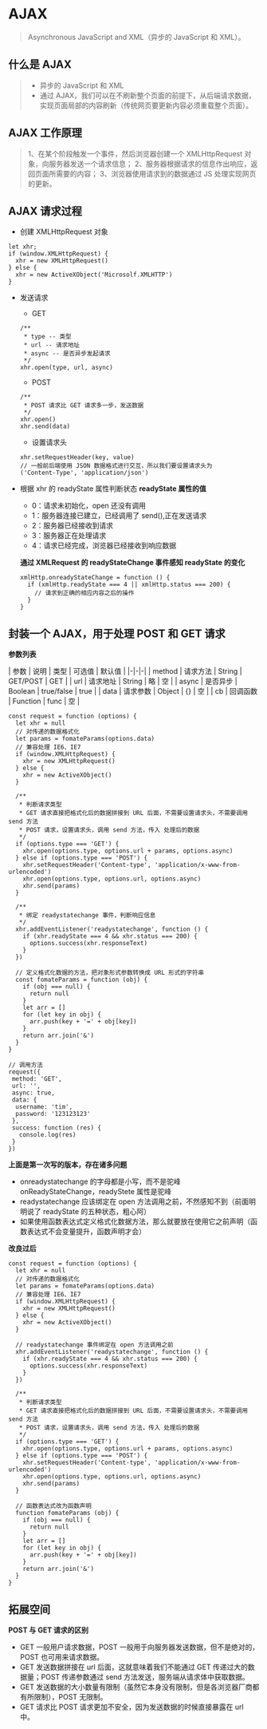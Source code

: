# AJAX
> Asynchronous JavaScript and XML（异步的 JavaScript 和 XML）。

## 什么是 AJAX
> * 异步的 JavaScript 和 XML
> * 通过 AJAX，我们可以在不刷新整个页面的前提下，从后端请求数据，实现页面局部的内容刷新（传统网页要更新内容必须重载整个页面）。

## AJAX 工作原理
> 1、在某个阶段触发一个事件，然后浏览器创建一个 XMLHttpRequest 对象，向服务器发送一个请求信息；
> 2、服务器根据请求的信息作出响应，返回页面所需要的内容；
> 3、浏览器使用请求到的数据通过 JS 处理实现网页的更新。

## AJAX 请求过程
+ 创建 XMLHttpRequest 对象

```
let xhr;
if (window.XMLHttpRequest) {
  xhr = new XMLHttpRequest()
} else {
  xhr = new ActiveXObject('Microsolf.XMLHTTP')
}
```

+ 发送请求
  - GET

  ```
  /**
   * type -- 类型
   * url -- 请求地址
   * async -- 是否异步发起请求
   */
  xhr.open(type, url, async)

  ```
  - POST
  
  ```
  /**
   * POST 请求比 GET 请求多一步，发送数据
   */
  xhr.open()
  xhr.send(data)
  ```
  
  - 设置请求头
  
  ```
  xhr.setRequestHeader(key, value)
  // 一般前后端使用 JSON 数据格式进行交互，所以我们要设置请求头为
  ('Content-Type', 'application/json')
  ```
  
+ 根据 xhr 的 readyState 属性判断状态
  **readyState 属性的值**
    - 0：请求未初始化，open 还没有调用
    - 1：服务器连接已建立，已经调用了 send(),正在发送请求
    - 2：服务器已经接收到请求
    - 3：服务器正在处理请求
    - 4：请求已经完成，浏览器已经接收到响应数据

  **通过 XMLRequest 的 readyStateChange 事件感知 readyState 的变化**
  
  ```
  xmlHttp.onreadyStateChange = function () {
    if (xmlHttp.readyState === 4 || xmlHttp.status === 200) {
      // 请求到正确的相应内容之后的操作
    }
  }
  ```
  
## 封装一个 AJAX，用于处理 POST 和 GET 请求
**参数列表**

| 参数 | 说明 | 类型 | 可选值 | 默认值 |
|-|-|-|
| method | 请求方法 | String | GET/POST | GET |
| url | 请求地址 | String | 略 | 空 |
| async | 是否异步 | Boolean | true/false | true |
| data | 请求参数 | Object | {} | 空 |
| cb | 回调函数 | Function | func | 空 |


```
const request = function (options) {
  let xhr = null
  // 对传递的数据格式化
  let params = fomateParams(options.data)
  // 兼容处理 IE6、IE7
  if (window.XMLHttpRequest) {
    xhr = new XMLHttpRequest()
  } else {
    xhr = new ActiveXObject()
  }
  
  /**
   * 判断请求类型
   * GET 请求直接把格式化后的数据拼接到 URL 后面，不需要设置请求头，不需要调用 send 方法
   * POST 请求，设置请求头，调用 send 方法，传入 处理后的数据
   */
  if (options.type === 'GET') {
    xhr.open(options.type, options.url + params, options.async)
  } else if (options.type === 'POST') {
    xhr.setRequestHeader('Content-type', 'application/x-www-from-urlencoded')
    xhr.open(options.type, options.url, options.async)
    xhr.send(params)
  }

  /**
   * 绑定 readystatechange 事件，判断响应信息
   */
  xhr.addEventListener('readystatechange', function () {
    if (xhr.readyState === 4 && xhr.status === 200) {
      options.success(xhr.responseText)
    }
  })
  
  // 定义格式化数据的方法，把对象形式参数转换成 URL 形式的字符串
  const fomateParams = function (obj) {
    if (obj === null) {
      return null
    }
    let arr = []
    for (let key in obj) {
      arr.push(key + '=' + obj[key])
    }
    return arr.join('&')
  }
}

// 调用方法
request({
 method: 'GET',
 url: '',
 async: true,
 data: {
  username: 'tim',
  password: '123123123'
 },
 success: function (res) {
   console.log(res)
 }
})
```

**上面是第一次写的版本，存在诸多问题**

* onreadystatechange 的字母都是小写，而不是驼峰 onReadyStateChange，readyStete 属性是驼峰
* readystatechange 应该绑定在 open 方法调用之前，不然感知不到（前面明明说了 readyState 的五种状态，粗心阿）
* 如果使用函数表达式定义格式化数据方法，那么就要放在使用它之前声明（函数表达式不会变量提升，函数声明才会）

**改良过后**

```
const request = function (options) {
  let xhr = null
  // 对传递的数据格式化
  let params = fomateParams(options.data)
  // 兼容处理 IE6、IE7
  if (window.XMLHttpRequest) {
    xhr = new XMLHttpRequest()
  } else {
    xhr = new ActiveXObject()
  }

  // readystatechange 事件绑定在 open 方法调用之前
  xhr.addEventListener('readystatechange', function () {
    if (xhr.readyState === 4 && xhr.status === 200) {
      options.success(xhr.responseText)
    }
  })
  
  /**
   * 判断请求类型
   * GET 请求直接把格式化后的数据拼接到 URL 后面，不需要设置请求头，不需要调用 send 方法
   * POST 请求，设置请求头，调用 send 方法，传入 处理后的数据
   */
  if (options.type === 'GET') {
    xhr.open(options.type, options.url + params, options.async)
  } else if (options.type === 'POST') {
    xhr.setRequestHeader('Content-type', 'application/x-www-from-urlencoded')
    xhr.open(options.type, options.url, options.async)
    xhr.send(params)
  }
  
  // 函数表达式改为函数声明
  function fomateParams (obj) {
    if (obj === null) {
      return null
    }
    let arr = []
    for (let key in obj) {
      arr.push(key + '=' + obj[key])
    }
    return arr.join('&')
  }
}
```

  
## 拓展空间
**POST 与 GET 请求的区别**

+ GET 一般用户请求数据，POST 一般用于向服务器发送数据，但不是绝对的，POST 也可用来请求数据。
+ GET 发送数据拼接在 url 后面，这就意味着我们不能通过 GET 传递过大的数据量；POST 传递参数通过 send 方法发送，服务端从请求体中获取数据。
+ GET 发送数据的大小数量有限制（虽然它本身没有限制，但是各浏览器厂商都有所限制），POST 无限制。
+ GET 请求比 POST 请求更加不安全，因为发送数据的时候直接暴露在 url 中。